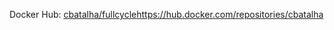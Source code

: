 Docker Hub: [cbatalha/fullcycle](https://hub.docker.com/repositories/cbatalha)https://hub.docker.com/repositories/cbatalha
